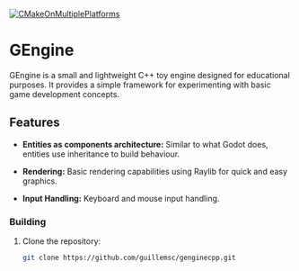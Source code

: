 [![CMakeOnMultiplePlatforms](https://github.com/Guillemsc/GEngineCpp/actions/workflows/build-cmake-multi-platform.yml/badge.svg)](https://github.com/Guillemsc/GEngineCpp/actions/workflows/build-cmake-multi-platform.yml)

# GEngine

GEngine is a small and lightweight C++ toy engine designed for educational purposes. It provides a simple framework for experimenting with basic game development concepts.

## Features

- **Entities as components architecture:** Similar to what Godot does, entities use inheritance to build behaviour.

- **Rendering:** Basic rendering capabilities using Raylib for quick and easy graphics.

- **Input Handling:** Keyboard and mouse input handling.


### Building

1. Clone the repository:

   ```bash
   git clone https://github.com/guillemsc/genginecpp.git
   ```
